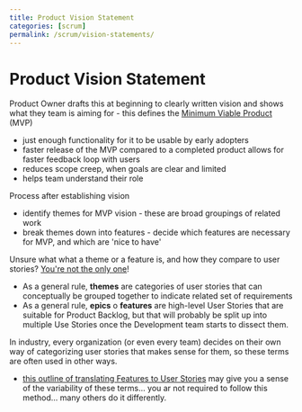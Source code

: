 ```yaml
---
title: Product Vision Statement
categories: [scrum]
permalink: /scrum/vision-statements/
---
```


# Product Vision Statement

Product Owner drafts this at beginning to clearly written vision and shows what they team is aiming for - this defines the [Minimum Viable Product](https://wikipedia.org/Minimum_viable_product) (MVP)

- just enough functionality for it to be usable by early adopters
- faster release of the MVP compared to a completed product allows for faster feedback loop with users
- reduces scope creep, when goals are clear and limited
- helps team understand their role

Process after establishing vision

- identify themes for MVP vision - these are broad groupings of related work
- break themes down into features - decide which features are necessary for MVP, and which are 'nice to have'

Unsure what what a theme or a feature is, and how they compare to user stories? [You're not the only
one](https://groups.google.com/forum/#!topic/scrumalliance/O9mXXSrAQSk)!

- As a general rule, **themes** are categories of user stories that can conceptually be grouped together to indicate related set of requirements
- As a general rule, **epics** o **features** are high-level User Stories that are suitable for Product Backlog, but that will probably be split up into multiple Use Stories once the Development team starts to dissect them.

In industry, every organization (or even every team) decides on their own way of categorizing user stories that makes sense for them, so these terms are often used in other ways.

- [this outline of translating Features to User Stories](http://idiacomputing.com/pub/UserStories) may give you a sense of the variability of these terms... you ar not required to follow this method... many others do it differently.
